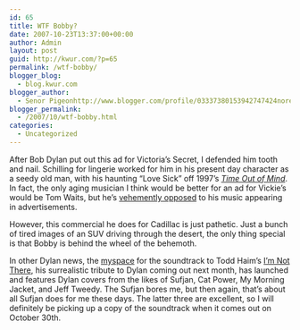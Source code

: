 ```yaml
---
id: 65
title: WTF Bobby?
date: 2007-10-23T13:37:00+00:00
author: Admin
layout: post
guid: http://kwur.com/?p=65
permalink: /wtf-bobby/
blogger_blog:
  - blog.kwur.com
blogger_author:
  - Senor Pigeonhttp://www.blogger.com/profile/03337380153942747424noreply@blogger.com
blogger_permalink:
  - /2007/10/wtf-bobby.html
categories:
  - Uncategorized
---
```

<div class="pf-content">
  <p>
    After Bob Dylan put out this ad for Victoria’s Secret, I defended him tooth and nail. Schilling for lingerie worked for him in his present day character as a seedy old man, with his haunting “Love Sick” off 1997’s <a href="http://www.amazon.com/Time-Out-Mind-Bob-Dylan/dp/B000002C2E/ref=pd_bbs_sr_1/102-6626378-7878566?ie=UTF8&s=music&qid=1193146956&sr=8-1"><span style="font-style: italic;">Time Out of Mind</span></a>. In fact, the only aging musician I think would be better for an ad for Vickie’s would be Tom Waits, but he’s <a href="http://news.bbc.co.uk/2/hi/entertainment/6305403.stm">vehemently opposed</a> to his music appearing in advertisements.<br />
  </p>
  
  <p>
    However, this commercial he does for Cadillac is just pathetic. Just a bunch of tired images of an SUV driving through the desert, the only thing special is that Bobby is behind the wheel of the behemoth.<br />
  </p>
  
  <p>
    In other Dylan news, the <a href="http://www.myspace.com/imnottheresoundtrack">myspace</a> for the soundtrack to Todd Haim’s <a href="http://imdb.com/title/tt0368794/">I’m Not There</a>, his surrealistic tribute to Dylan coming out next month, has launched and features Dylan covers from the likes of Sufjan, Cat Power, My Morning Jacket, and Jeff Tweedy. The Sufjan bores me, but then again, that’s about all Sufjan does for me these days. The latter three are excellent, so I will definitely be picking up a copy of the soundtrack when it comes out on October 30th.
  </p>
</div>